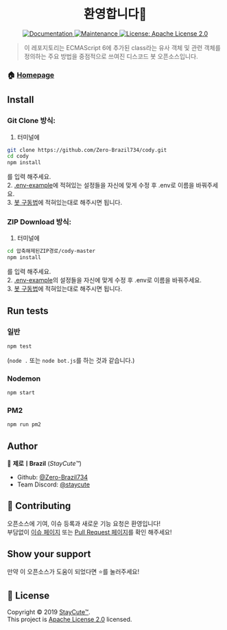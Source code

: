 <h1 align="center">환영합니다👋</h1>
<p align="center">
  <a href="https://github.com/Zero-Brazil734/cody#readme" target="_blank">
    <img alt="Documentation" src="https://img.shields.io/badge/documentation-yes-brightgreen.svg" />
  </a>
  <a href="https://github.com/Zero-Brazil734/cody/graphs/commit-activity" target="_blank">
    <img alt="Maintenance" src="https://img.shields.io/badge/Maintained%3F-yes-green.svg" />
  </a>
  <a href="https://github.com/Zero-Brazil734/cody/blob/master/LICENSE" target="_blank">
    <img alt="License: Apache License 2.0" src="https://img.shields.io/github/license/Zero-Brazil734/cody" />
  </a>
</p>

> 이 레포지토리는 ECMAScript 6에 추가된 class라는 유사 객체 및 관련 객체를 정의하는 주요 방법을 중점적으로 쓰여진 디스코드 봇 오픈소스입니다.

### 🏠 [Homepage](https://github.com/Zero-Brazil734/cody#readme)

## Install

### Git Clone 방식:

1. 터미널에 
```sh
git clone https://github.com/Zero-Brazil734/cody.git
cd cody
npm install
```
를 입력 해주세요.<br />
2. [.env-example](./src/configs/.env.example)에 적혀있는 설정들을 자신에 맞게 수정 후 .env로 이름을 바꿔주세요.<br />
3. [봇 구동법](https://github.com/Zero-Brazil734/cody#run-tests)에 적혀있는대로 해주시면 됩니다.

### ZIP Download 방식:

1. 터미널에 
```sh
cd 압축해제된ZIP경로/cody-master
npm install
``` 
를 입력 해주세요.<br />
2. [.env-example](./src/configs/.env.example)의 설정들을 자신에 맞게 수정 후 .env로 이름을 바꿔주세요. <br />
3. [봇 구동법](https://github.com/Zero-Brazil734/cody#run-tests)에 적혀있는대로 해주시면 됩니다.

## Run tests

### 일반

```sh
npm test
```
(`node .` 또는 `node bot.js`를 하는 것과 같습니다.)

### Nodemon

```sh
npm start
```

### PM2

```sh
npm run pm2
```

## Author

👤 **제로ㅣBrazil** (*StayCute™*)

* Github: [@Zero-Brazil734](https://github.com/Zero-Brazil734)
* Team Discord: [@staycute](https://discord.gg/u8AYWkH)

## 🤝 Contributing

오픈소스에 기여, 이슈 등록과 새로운 기능 요청은 환영입니다!<br /> 부담없이 [이슈 페이지](https://github.com/Zero-Brazil734/cody/issues) 또는 [Pull Request 페이지](https://github.com/Zero-Brazil734/cody/pulls)를 확인 해주세요!

## Show your support

만약 이 오픈소스가 도움이 되었다면 ⭐️를 눌러주세요!

## 📝 License

Copyright © 2019 [StayCute™](https://discord.gg/u8AYWkH).<br />
This project is [Apache License 2.0](https://github.com/Zero-Brazil734/cody/blob/master/LICENSE) licensed.
